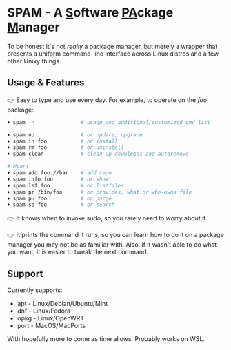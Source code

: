
# SPAM - A <u>S</u>oftware <u>PA</u>ckage <u>M</u>anager #

To be honest it's not *really* a package manager,
but merely a wrapper that presents a uniform command-line interface
across Linux distros and a few other Unixy things.


## Usage & Features ##

👉  Easy to type and use every day.
For example, to operate on the *foo* package:

```sh
⏵ spam -h               # usage and additional/customized cmd list

⏵ spam up               # or update; upgrade
⏵ spam in foo           # or install
⏵ spam rm foo           # or uninstall
⏵ spam clean            # clean up downloads and autoremove

# Moar!
⏵ spam add foo://bar    # add repo
⏵ spam info foo         # or show
⏵ spam lsf foo          # or listfiles
⏵ spam pr /bin/foo      # or provides, what or who-owns file
⏵ spam pu foo           # or purge
⏵ spam se foo           # or search
```

👉  It knows when to invoke sudo,
so you rarely need to worry about it.

👉  It prints the command it runs,
so you can learn how to do it on a package manager you may not be as familiar
with.
Also, if it wasn't able to do what you want,
it is easier to tweak the next command.


## Support ##

Currently supports:

- apt - Linux/Debian/Ubuntu/Mint
- dnf - Linux/Fedora
- opkg - Linux/OpenWRT
- port - MacOS/MacPorts

With hopefully more to come as time allows.
Probably works on WSL.


<!---
* [Learn Markdown](https://bitbucket.org/tutorials/markdowndemo)
-->
